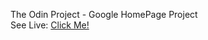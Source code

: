 The Odin Project - Google HomePage Project
<br>
See Live: <a href="https://ghp-top.netlify.app/">Click Me!</a>
